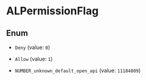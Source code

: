 

# ALPermissionFlag

## Enum


* `Deny` (value: `0`)

* `Allow` (value: `1`)

* `NUMBER_unknown_default_open_api` (value: `11184809`)



